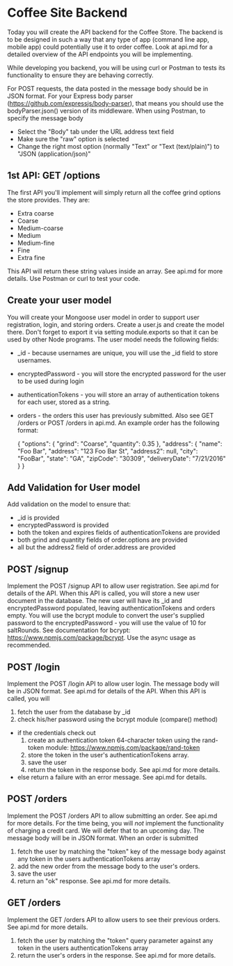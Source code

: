 # Coffee Site Backend

Today you will create the API backend for the Coffee Store. The backend is to be designed in such a way that any type of app (command line app, mobile app) could potentially use it to order coffee. Look at api.md for a detailed overview of the API endpoints you will be implementing.

While developing you backend, you will be using curl or Postman to tests its functionality to ensure they are behaving correctly.

For POST requests, the data posted in the message body should be in JSON format. For your Express body parser (https://github.com/expressjs/body-parser), that means you should use the bodyParser.json() version of its middleware. When using Postman, to specify the message body

* Select the "Body" tab under the URL address text field
* Make sure the "raw" option is selected
* Change the right most option (normally "Text" or "Text (text/plain)") to "JSON (application/json)"

## 1st API: GET /options

The first API you'll implement will simply return all the coffee grind options the store provides. They are:

* Extra coarse
* Coarse
* Medium-coarse
* Medium
* Medium-fine
* Fine
* Extra fine

This API will return these string values inside an array. See api.md for more details. Use Postman or curl to test your code.

## Create your user model

You will create your Mongoose user model in order to support user registration, login, and storing orders. Create a user.js and create the model there. Don't forget to export it via setting module.exports so that it can be used by other Node programs. The user model needs the following fields:

* _id - because usernames are unique, you will use the _id field to store usernames.
* encryptedPassword - you will store the encrypted password for the user to be used during login
* authenticationTokens - you will store an array of authentication tokens for each user, stored as a string.
* orders - the orders this user has previously submitted. Also see GET /orders or POST /orders in api.md. An example order has the following format:

    {
      "options": {
        "grind": "Coarse",
        "quantity": 0.35
      },
      "address": {
        "name": "Foo Bar",
        "address": "123 Foo Bar St",
        "address2": null,
        "city": "FooBar",
        "state": "GA",
        "zipCode": "30309",
        "deliveryDate": "7/21/2016"
      }
    }

## Add Validation for User model

Add validation on the model to ensure that:

* _id is provided
* encryptedPassword is provided
* both the token and expires fields of authenticationTokens are provided
* both grind and quantity fields of order.options are provided
* all but the address2 field of order.address are provided

## POST /signup

Implement the POST /signup API to allow user registration. See api.md for details of the API. When this API is called, you will store a new user document in the database. The new user will have its _id and encryptedPassword populated, leaving authenticationTokens and orders empty. You will use the bcrypt module to convert the user's supplied password to the encryptedPassword - you will use the value of 10 for saltRounds. See documentation for bcrypt: https://www.npmjs.com/package/bcrypt. Use the async usage as recommended.

## POST /login

Implement the POST /login API to allow user login. The message body will be in JSON format. See api.md for details of the API. When this API is called, you will

1. fetch the user from the database by _id
2. check his/her password using the bcrypt module (compare() method)
  * if the credentials check out
    1. create an authentication token 64-character token using the rand-token module: https://www.npmjs.com/package/rand-token
    2. store the token in the user's authenticationTokens array.
    3. save the user
    4. return the token in the response body. See api.md for more details.
  * else return a failure with an error message. See api.md for details.











## POST /orders

Implement the POST /orders API to allow submitting an order. See api.md for more details. For the time being, you will *not* implement the functionality of charging a credit card. We will defer that to an upcoming day. The message body will be in JSON format. When an order is submitted

1. fetch the user by matching the "token" key of the message body against any token in the users authenticationTokens array
2. add the new order from the message body to the user's orders.
3. save the user
4. return an "ok" response. See api.md for more details.













## GET /orders

Implement the GET /orders API to allow users to see their previous orders. See api.md for more details.

1. fetch the user by matching the "token" query parameter against any token in the users authenticationTokens array
2. return the user's orders in the response. See api.md for more details.
